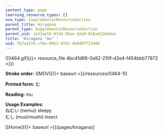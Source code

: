 ```yaml
---
content_type: page
learning_resource_types: []
ocw_type: SupplementalResourceSection
parent_title: Hiragana
parent_type: SupplementalResourceSection
parent_uid: 1e31ae55-033d-5bae-d2e0-816ad12b6dea
title: 'Hiragana "mu" '
uid: f67ad1f6-cf6e-0953-9f63-4b8d07f22466
---
```


![0464.gif]({{< resource_file 4bc41d66-0a92-210f-d2e4-f454bbb77872 >}})

**Stroke order:** ([MOV]({{< baseurl >}}/resources/0464-1))

**Printed form:** む

**Reading:** mu

**Usage Examples:**  
ねむい (nemui) sleepy  
むし (musi/mushi) insect

  
\[[Home]({{< baseurl >}}/pages/hiragana)\]